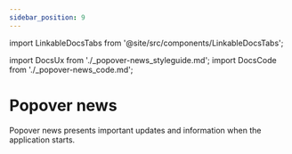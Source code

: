 ```yaml
---
sidebar_position: 9
---
```


import LinkableDocsTabs from '@site/src/components/LinkableDocsTabs';

import DocsUx from './\_popover-news_styleguide.md';
import DocsCode from './\_popover-news_code.md';

# Popover news
<!-- introduction start -->
Popover news presents important updates and information when the application starts.
<!-- introduction end -->
<LinkableDocsTabs>
  <DocsUx />
  <DocsCode />
</LinkableDocsTabs>
